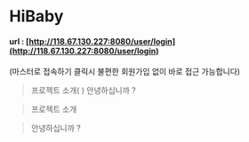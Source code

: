 # HiBaby
#### url : [http://118.67.130.227:8080/user/login](http://118.67.130.227:8080/user/login)


(마스터로 접속하기 클릭시 불편한 회원가입 없이 바로 접근 가능합니다)

> 프로젝트 소개(  )
> 안녕하십니까 ? 

> 프로젝트 소개


> 안녕하십니까 ? 
